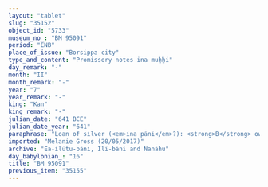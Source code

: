 ```yaml
---
layout: "tablet"
slug: "35152"
object_id: "5733"
museum_no_: "BM 95091"
period: "ENB"
place_of_issue: "Borsippa city"
type_and_content: "Promissory notes ina muẖẖi"
day_remark: "-"
month: "II"
month_remark: "-"
year: "7"
year_remark: "-"
king: "Kan"
king_remark: "-"
julian_date: "641 BCE"
julian_date_year: "641"
paraphrase: "Loan of silver (<em>ina pāni</em>?): <strong>B</strong> owes <strong>A</strong> 10 shekels of silver. The debt will bear an interest of 8 shekels per mina (13.33% p.a.). Witnesses and the scribe.<br /> <br /> <strong>A</strong> = Puhhuru//Iluta-bani; <strong>B</strong> = Nab&ucirc;-iddin//Iluta-bani"
imported: "Melanie Gross (20/05/2017)"
archive: "Ea-ilūtu-bāni, Ilī-bāni and Nanāhu"
day_babylonian_: "16"
title: "BM 95091"
previous_item: "35155"
---
```

